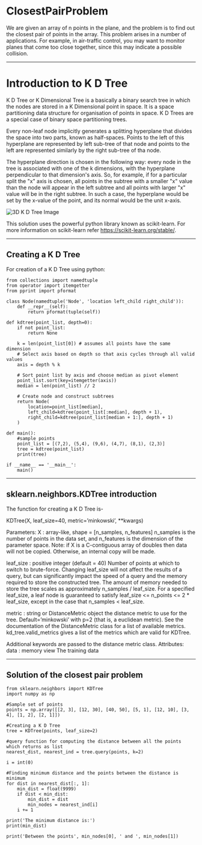 # ClosestPairProblem

We are given an array of n points in the plane, and the problem is to find out the closest pair of points in the array. This problem arises in a number of applications. For example, in air-traffic control, you may want to monitor planes that come too close together, since this may indicate a possible collision.

***

# Introduction to K D Tree
K D Tree or K Dimensional Tree is a basically a binary search tree in which the nodes are stored in a K Dimensional point in space.
It is a space partitioning data structure for organisation of points in space.
K D Trees are a special case of binary space partitioning trees.

Every non-leaf node implicitly generates a splitting hyperplane that divides the space into two parts, known as half-spaces.
Points to the left of this hyperplane are represented by left sub-tree of that node and points to the left are represented similarly by the right sub-tree of tha node.

The hyperplane direction is chosen in the following way: every node in the tree is associated with one of the k dimensions, with the hyperplane perpendicular to that dimension's axis. So, for example, if for a particular split the "x" axis is chosen, all points in the subtree with a smaller "x" value than the node will appear in the left subtree and all points with larger "x" value will be in the right subtree. In such a case, the hyperplane would be set by the x-value of the point, and its normal would be the unit x-axis.

![3D K D Tree Image]()

This solution uses the powerful python library known as scikit-learn.
For more information on scikit-learn refer https://scikit-learn.org/stable/.

***

## Creating a K D Tree
For creation of a K D Tree using python:

    from collections import namedtuple
    from operator import itemgetter
    from pprint import pformat
    
    class Node(namedtuple('Node', 'location left_child right_child')):
        def __repr__(self):
            return pformat(tuple(self))

    def kdtree(point_list, depth=0):
        if not point_list:
            return None

        k = len(point_list[0]) # assumes all points have the same dimension
        # Select axis based on depth so that axis cycles through all valid values
        axis = depth % k

        # Sort point list by axis and choose median as pivot element
        point_list.sort(key=itemgetter(axis))
        median = len(point_list) // 2

        # Create node and construct subtrees
        return Node(
            location=point_list[median],
            left_child=kdtree(point_list[:median], depth + 1),
            right_child=kdtree(point_list[median + 1:], depth + 1)
        )

    def main():
        #sample points
        point_list = [(7,2), (5,4), (9,6), (4,7), (8,1), (2,3)]
        tree = kdtree(point_list)
        print(tree)

    if __name__ == '__main__':
        main()
    
***

## sklearn.neighbors.KDTree introduction

The function for creating a K D Tree is-

KDTree(X, leaf_size=40, metric=’minkowski’, **kwargs)

Parameters:	
X : array-like, shape = [n_samples, n_features]
n_samples is the number of points in the data set, and n_features is the dimension of the parameter space. Note: if X is a C-contiguous array of doubles then data will not be copied. Otherwise, an internal copy will be made.

leaf_size : positive integer (default = 40)
Number of points at which to switch to brute-force. Changing leaf_size will not affect the results of a query, but can significantly impact the speed of a query and the memory required to store the constructed tree. The amount of memory needed to store the tree scales as approximately n_samples / leaf_size. For a specified leaf_size, a leaf node is guaranteed to satisfy leaf_size <= n_points <= 2 * leaf_size, except in the case that n_samples < leaf_size.

metric : string or DistanceMetric object
the distance metric to use for the tree. Default=’minkowski’ with p=2 (that is, a euclidean metric). See the documentation of the DistanceMetric class for a list of available metrics. kd_tree.valid_metrics gives a list of the metrics which are valid for KDTree.

Additional keywords are passed to the distance metric class.
Attributes:	
data : memory view
The training data
    
***

## Solution of the closest pair problem

    from sklearn.neighbors import KDTree
    import numpy as np

    #Sample set of points
    points = np.array([[2, 3], [12, 30], [40, 50], [5, 1], [12, 10], [3, 4], [1, 2], [2, 1]])

    #Creating a K D Tree
    tree = KDTree(points, leaf_size=2)

    #query function for computing the distance between all the points which returns as list
    nearest_dist, nearest_ind = tree.query(points, k=2)

    i = int(0)

    #Finding minimum distance and the points between the distance is minimum
    for dist in nearest_dist[:, 1]:
        min_dist = float(9999)
        if dist < min_dist:
            min_dist = dist
            min_nodes = nearest_ind[i]
        i += 1

    print('The minimum distance is:')
    print(min_dist)

    print('Between the points', min_nodes[0], ' and ', min_nodes[1])



